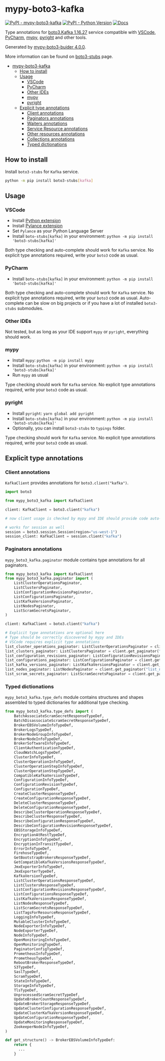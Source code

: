 # mypy-boto3-kafka

[![PyPI - mypy-boto3-kafka](https://img.shields.io/pypi/v/mypy-boto3-kafka.svg?color=blue)](https://pypi.org/project/mypy-boto3-kafka)
[![PyPI - Python Version](https://img.shields.io/pypi/pyversions/mypy-boto3-kafka.svg?color=blue)](https://pypi.org/project/mypy-boto3-kafka)
[![Docs](https://img.shields.io/readthedocs/mypy-boto3-builder.svg?color=blue)](https://mypy-boto3-builder.readthedocs.io/)

Type annotations for
[boto3.Kafka 1.16.27](https://boto3.amazonaws.com/v1/documentation/api/1.16.27/reference/services/kafka.html#Kafka) service
compatible with
[VSCode](https://code.visualstudio.com/),
[PyCharm](https://www.jetbrains.com/pycharm/),
[mypy](https://github.com/python/mypy),
[pyright](https://github.com/microsoft/pyright)
and other tools.

Generated by [mypy-boto3-buider 4.0.0](https://github.com/vemel/mypy_boto3_builder).

More information can be found on [boto3-stubs](https://pypi.org/project/boto3-stubs/) page.

- [mypy-boto3-kafka](#mypy-boto3-kafka)
  - [How to install](#how-to-install)
  - [Usage](#usage)
    - [VSCode](#vscode)
    - [PyCharm](#pycharm)
    - [Other IDEs](#other-ides)
    - [mypy](#mypy)
    - [pyright](#pyright)
  - [Explicit type annotations](#explicit-type-annotations)
    - [Client annotations](#client-annotations)
    - [Paginators annotations](#paginators-annotations)
    - [Waiters annotations](#waiters-annotations)
    - [Service Resource annotations](#service-resource-annotations)
    - [Other resources annotations](#other-resources-annotations)
    - [Collections annotations](#collections-annotations)
    - [Typed dictionations](#typed-dictionations)

## How to install

Install `boto3-stubs` for `Kafka` service.

```bash
python -m pip install boto3-stubs[kafka]
```

## Usage

### VSCode

- Install [Python extension](https://marketplace.visualstudio.com/items?itemName=ms-python.python)
- Install [Pylance extension](https://marketplace.visualstudio.com/items?itemName=ms-python.vscode-pylance)
- Set `Pylance` as your Python Language Server
- Install `boto-stubs[kafka]` in your environment: `python -m pip install 'boto3-stubs[kafka]'`

Both type checking and auto-complete should work for `Kafka` service.
No explicit type annotations required, write your `boto3` code as usual.

### PyCharm

- Install `boto-stubs[kafka]` in your environment: `python -m pip install 'boto3-stubs[kafka]'`

Both type checking and auto-complete should work for `Kafka` service.
No explicit type annotations required, write your `boto3` code as usual.
Auto-complete can be slow on big projects or if you have a lot of installed `boto3-stubs` submodules.

### Other IDEs

Not tested, but as long as your IDE support `mypy` or `pyright`, everything should work.

### mypy

- Install `mypy`: `python -m pip install mypy`
- Install `boto-stubs[kafka]` in your environment: `python -m pip install 'boto3-stubs[kafka]'`
- Run `mypy` as usual

Type checking should work for `Kafka` service.
No explicit type annotations required, write your `boto3` code as usual.

### pyright

- Install `pyright`: `yarn global add pyright`
- Install `boto-stubs[kafka]` in your environment: `python -m pip install 'boto3-stubs[kafka]'`
- Optionally, you can install `boto3-stubs` to `typings` folder.

Type checking should work for `Kafka` service.
No explicit type annotations required, write your `boto3` code as usual.

## Explicit type annotations

### Client annotations

`KafkaClient` provides annotations for `boto3.client("kafka")`.

```python
import boto3

from mypy_boto3_kafka import KafkaClient

client: KafkaClient = boto3.client("kafka")

# now client usage is checked by mypy and IDE should provide code auto-complete

# works for session as well
session = boto3.session.Session(region="us-west-1")
session_client: KafkaClient = session.client("kafka")
```

### Paginators annotations

`mypy_boto3_kafka.paginator` module contains type annotations for all paginators.

```python
from mypy_boto3_kafka import KafkaClient
from mypy_boto3_kafka.paginator import (
    ListClusterOperationsPaginator,
    ListClustersPaginator,
    ListConfigurationRevisionsPaginator,
    ListConfigurationsPaginator,
    ListKafkaVersionsPaginator,
    ListNodesPaginator,
    ListScramSecretsPaginator,
)

client: KafkaClient = boto3.client("kafka")

# Explicit type annotations are optional here
# Type should be correctly discovered by mypy and IDEs
# VSCode requires explicit type annotations
list_cluster_operations_paginator: ListClusterOperationsPaginator = client.get_paginator("list_cluster_operations")
list_clusters_paginator: ListClustersPaginator = client.get_paginator("list_clusters")
list_configuration_revisions_paginator: ListConfigurationRevisionsPaginator = client.get_paginator("list_configuration_revisions")
list_configurations_paginator: ListConfigurationsPaginator = client.get_paginator("list_configurations")
list_kafka_versions_paginator: ListKafkaVersionsPaginator = client.get_paginator("list_kafka_versions")
list_nodes_paginator: ListNodesPaginator = client.get_paginator("list_nodes")
list_scram_secrets_paginator: ListScramSecretsPaginator = client.get_paginator("list_scram_secrets")
```







### Typed dictionations

`mypy_boto3_kafka.type_defs` module contains structures and shapes assembled
to typed dictionaries for additional type checking.

```python
from mypy_boto3_kafka.type_defs import (
    BatchAssociateScramSecretResponseTypeDef,
    BatchDisassociateScramSecretResponseTypeDef,
    BrokerEBSVolumeInfoTypeDef,
    BrokerLogsTypeDef,
    BrokerNodeGroupInfoTypeDef,
    BrokerNodeInfoTypeDef,
    BrokerSoftwareInfoTypeDef,
    ClientAuthenticationTypeDef,
    CloudWatchLogsTypeDef,
    ClusterInfoTypeDef,
    ClusterOperationInfoTypeDef,
    ClusterOperationStepInfoTypeDef,
    ClusterOperationStepTypeDef,
    CompatibleKafkaVersionTypeDef,
    ConfigurationInfoTypeDef,
    ConfigurationRevisionTypeDef,
    ConfigurationTypeDef,
    CreateClusterResponseTypeDef,
    CreateConfigurationResponseTypeDef,
    DeleteClusterResponseTypeDef,
    DeleteConfigurationResponseTypeDef,
    DescribeClusterOperationResponseTypeDef,
    DescribeClusterResponseTypeDef,
    DescribeConfigurationResponseTypeDef,
    DescribeConfigurationRevisionResponseTypeDef,
    EBSStorageInfoTypeDef,
    EncryptionAtRestTypeDef,
    EncryptionInfoTypeDef,
    EncryptionInTransitTypeDef,
    ErrorInfoTypeDef,
    FirehoseTypeDef,
    GetBootstrapBrokersResponseTypeDef,
    GetCompatibleKafkaVersionsResponseTypeDef,
    JmxExporterInfoTypeDef,
    JmxExporterTypeDef,
    KafkaVersionTypeDef,
    ListClusterOperationsResponseTypeDef,
    ListClustersResponseTypeDef,
    ListConfigurationRevisionsResponseTypeDef,
    ListConfigurationsResponseTypeDef,
    ListKafkaVersionsResponseTypeDef,
    ListNodesResponseTypeDef,
    ListScramSecretsResponseTypeDef,
    ListTagsForResourceResponseTypeDef,
    LoggingInfoTypeDef,
    MutableClusterInfoTypeDef,
    NodeExporterInfoTypeDef,
    NodeExporterTypeDef,
    NodeInfoTypeDef,
    OpenMonitoringInfoTypeDef,
    OpenMonitoringTypeDef,
    PaginatorConfigTypeDef,
    PrometheusInfoTypeDef,
    PrometheusTypeDef,
    RebootBrokerResponseTypeDef,
    S3TypeDef,
    SaslTypeDef,
    ScramTypeDef,
    StateInfoTypeDef,
    StorageInfoTypeDef,
    TlsTypeDef,
    UnprocessedScramSecretTypeDef,
    UpdateBrokerCountResponseTypeDef,
    UpdateBrokerStorageResponseTypeDef,
    UpdateClusterConfigurationResponseTypeDef,
    UpdateClusterKafkaVersionResponseTypeDef,
    UpdateConfigurationResponseTypeDef,
    UpdateMonitoringResponseTypeDef,
    ZookeeperNodeInfoTypeDef,
)

def get_structure() -> BrokerEBSVolumeInfoTypeDef:
    return {
      ...
    }
```
